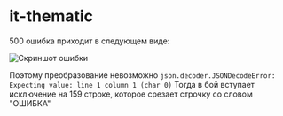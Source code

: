 # it-thematic

500 ошибка приходит в следующем виде:

![Скриншот ошибки](https://prnt.sc/s3rj66)

 Поэтому преобразование невозможно
    `json.decoder.JSONDecodeError: Expecting value: line 1 column 1 (char 0)`
 Тогда в бой вступает исключение на 159 строке, которое срезает строчку со словом "ОШИБКА"
 

